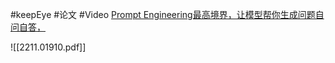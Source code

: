 #keepEye #论文 #Video 
[Prompt Engineering最高境界，让模型帮你生成问题自问自答，](https://www.bilibili.com/video/BV1JM4y1r7wC/ "Prompt Engineering最高境界，让模型帮你生成问题自问自答，ICLR2023最新工作#人工智能 #chatgpt应用领域 #openai")


![[2211.01910.pdf]]